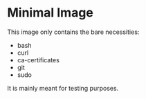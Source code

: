 # Minimal Image

This image only contains the bare necessities:

- bash
- curl
- ca-certificates
- git
- sudo

It is mainly meant for testing purposes.
